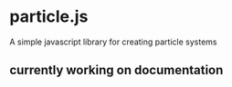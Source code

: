 # particle.js
A simple javascript library for creating particle systems

## currently working on documentation
